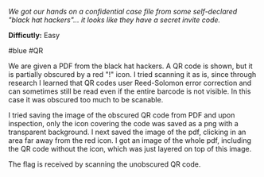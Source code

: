 *We got our hands on a confidential case file from some self-declared "black hat hackers"... it looks like they have a secret invite code.*

**Difficutly:** Easy

#blue #QR

We are given a PDF from the black hat hackers. A QR code is shown,  but it is partially obscured by a red "!" icon. I tried scanning it as is, since through research I learned that QR codes user Reed-Solomon error correction and can sometimes still be read even if the entire barcode is not visible. In this case it was obscured too much to be scanable.

I tried saving the image of the obscured QR code from PDF and upon inspection, only the icon covering the code was saved as a png with a transparent background. I next saved the image of the pdf, clicking in an area far away from the red icon. I got an image of the whole pdf, including the QR code without the icon, which was just layered on top of this image.

The flag is received by scanning the unobscured QR code.